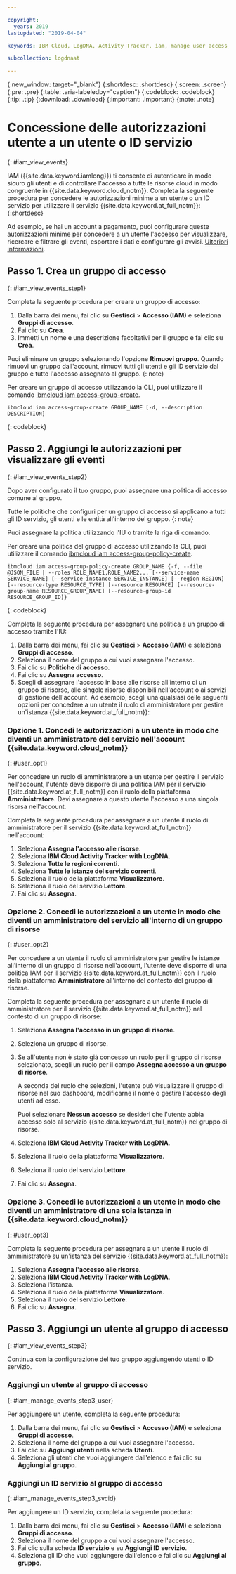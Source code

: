 ```yaml
---

copyright:
  years: 2019
lastupdated: "2019-04-04"

keywords: IBM Cloud, LogDNA, Activity Tracker, iam, manage user access, viewer

subcollection: logdnaat

---
```


{:new_window: target="_blank"}
{:shortdesc: .shortdesc}
{:screen: .screen}
{:pre: .pre}
{:table: .aria-labeledby="caption"}
{:codeblock: .codeblock}
{:tip: .tip}
{:download: .download}
{:important: .important}
{:note: .note}

 
# Concessione delle autorizzazioni utente a un utente o ID servizio 
{: #iam_view_events}

IAM ({{site.data.keyword.iamlong}}) ti consente di autenticare in modo sicuro gli utenti e di controllare l'accesso a tutte le risorse cloud in modo congruente in {{site.data.keyword.cloud_notm}}. Completa la seguente procedura per concedere le autorizzazioni minime a un utente o un ID servizio per utilizzare il servizio {{site.data.keyword.at_full_notm}}:
{:shortdesc}

Ad esempio, se hai un account a pagamento, puoi configurare queste autorizzazioni minime per concedere a un utente l'accesso per visualizzare, ricercare e filtrare gli eventi, esportare i dati e configurare gli avvisi. [Ulteriori informazioni](/docs/services/Activity-Tracker-with-LogDNA?topic=logdnaat-iam#iam).


## Passo 1. Crea un gruppo di accesso
{: #iam_view_events_step1}

Completa la seguente procedura per creare un gruppo di accesso:

1. Dalla barra dei menu, fai clic su **Gestisci** &gt; **Accesso (IAM)** e seleziona **Gruppi di accesso**.
2. Fai clic su **Crea**.
3. Immetti un nome e una descrizione facoltativi per il gruppo e fai clic su **Crea**.

Puoi eliminare un gruppo selezionando l'opzione **Rimuovi gruppo**. Quando rimuovi un gruppo dall'account, rimuovi tutti gli utenti e gli ID servizio dal gruppo e tutto l'accesso assegnato al gruppo.
{: note}

Per creare un gruppo di accesso utilizzando la CLI, puoi utilizzare il comando [ibmcloud iam access-group-create](/docs/cli/reference/ibmcloud?topic=cloud-cli-ibmcloud_commands_iam#ibmcloud_iam_access_group_create).
```
ibmcloud iam access-group-create GROUP_NAME [-d, --description DESCRIPTION]
```
{: codeblock}



## Passo 2. Aggiungi le autorizzazioni per visualizzare gli eventi 
{: #iam_view_events_step2}

Dopo aver configurato il tuo gruppo, puoi assegnare una politica di accesso comune al gruppo. 

Tutte le politiche che configuri per un gruppo di accesso si applicano a tutti gli ID servizio, gli utenti e le entità all'interno del gruppo. 
{: note}

Puoi assegnare la politica utilizzando l'IU o tramite la riga di comando.

Per creare una politica del gruppo di accesso utilizzando la CLI, puoi utilizzare il comando [ibmcloud iam access-group-policy-create](/docs/cli/reference/ibmcloud?topic=cloud-cli-ibmcloud_commands_iam#ibmcloud_iam_access_group_policy_create).

```
ibmcloud iam access-group-policy-create GROUP_NAME {-f, --file @JSON_FILE | --roles ROLE_NAME1,ROLE_NAME2... [--service-name SERVICE_NAME] [--service-instance SERVICE_INSTANCE] [--region REGION] [--resource-type RESOURCE_TYPE] [--resource RESOURCE] [--resource-group-name RESOURCE_GROUP_NAME] [--resource-group-id RESOURCE_GROUP_ID]}
```
{: codeblock}

Completa la seguente procedura per assegnare una politica a un gruppo di accesso tramite l'IU:

1. Dalla barra dei menu, fai clic su **Gestisci** &gt; **Accesso (IAM)** e seleziona **Gruppi di accesso**.
2. Seleziona il nome del gruppo a cui vuoi assegnare l'accesso. 
3. Fai clic su **Politiche di accesso**.
4. Fai clic su **Assegna accesso**.
5. Scegli di assegnare l'accesso in base alle risorse all'interno di un gruppo di risorse, alle singole risorse disponibili nell'account o ai servizi di gestione dell'account. Ad esempio, scegli una qualsiasi delle seguenti opzioni per concedere a un utente il ruolo di amministratore per gestire un'istanza {{site.data.keyword.at_full_notm}}:


### Opzione 1. Concedi le autorizzazioni a un utente in modo che diventi un amministratore del servizio nell'account {{site.data.keyword.cloud_notm}}
{: #user_opt1}

Per concedere un ruolo di amministratore a un utente per gestire il servizio nell'account, l'utente deve disporre di una politica IAM per il servizio {{site.data.keyword.at_full_notm}} con il ruolo della piattaforma **Amministratore**. Devi assegnare a questo utente l'accesso a una singola risorsa nell'account. 

Completa la seguente procedura per assegnare a un utente il ruolo di amministratore per il servizio {{site.data.keyword.at_full_notm}} nell'account: 

1. Seleziona **Assegna l'accesso alle risorse**.
2. Seleziona **IBM Cloud Activity Tracker with LogDNA**.
3. Seleziona **Tutte le regioni correnti**.
4. Seleziona **Tutte le istanze del servizio correnti**.
5. Seleziona il ruolo della piattaforma **Visualizzatore**.
6. Seleziona il ruolo del servizio **Lettore**. 
7. Fai clic su **Assegna**.

### Opzione 2. Concedi le autorizzazioni a un utente in modo che diventi un amministratore del servizio all'interno di un gruppo di risorse
{: #user_opt2}

Per concedere a un utente il ruolo di amministratore per gestire le istanze all'interno di un gruppo di risorse nell'account, l'utente deve disporre di una politica IAM per il servizio {{site.data.keyword.at_full_notm}} con il ruolo della piattaforma **Amministratore** all'interno del contesto del gruppo di risorse. 

Completa la seguente procedura per assegnare a un utente il ruolo di amministratore per il servizio {{site.data.keyword.at_full_notm}} nel contesto di un gruppo di risorse: 

1. Seleziona **Assegna l'accesso in un gruppo di risorse**.
2. Seleziona un gruppo di risorse.
3. Se all'utente non è stato già concesso un ruolo per il gruppo di risorse selezionato, scegli un ruolo per il campo **Assegna accesso a un gruppo di risorse**. 

    A seconda del ruolo che selezioni, l'utente può visualizzare il gruppo di risorse nel suo dashboard, modificarne il nome o gestire l'accesso degli utenti ad esso. 
    
    Puoi selezionare **Nessun accesso** se desideri che l'utente abbia accesso solo al servizio {{site.data.keyword.at_full_notm}} nel gruppo di risorse.

4. Seleziona **IBM Cloud Activity Tracker with LogDNA**.
5. Seleziona il ruolo della piattaforma **Visualizzatore**.
6. Seleziona il ruolo del servizio **Lettore**. 
7. Fai clic su **Assegna**.

### Opzione 3. Concedi le autorizzazioni a un utente in modo che diventi un amministratore di una sola istanza in {{site.data.keyword.cloud_notm}}
{: #user_opt3}

Completa la seguente procedura per assegnare a un utente il ruolo di amministratore su un'istanza del servizio {{site.data.keyword.at_full_notm}}: 

1. Seleziona **Assegna l'accesso alle risorse**.
2. Seleziona **IBM Cloud Activity Tracker with LogDNA**.
3. Seleziona l'istanza.
4. Seleziona il ruolo della piattaforma **Visualizzatore**.
5. Seleziona il ruolo del servizio **Lettore**. 
6. Fai clic su **Assegna**.


## Passo 3. Aggiungi un utente al gruppo di accesso 
{: #iam_view_events_step3}

Continua con la configurazione del tuo gruppo aggiungendo utenti o ID servizio.

### Aggiungi un utente al gruppo di accesso
{: #iam_manage_events_step3_user}

Per aggiungere un utente, completa la seguente procedura:

1. Dalla barra dei menu, fai clic su **Gestisci** &gt; **Accesso (IAM)** e seleziona **Gruppi di accesso**.
2. Seleziona il nome del gruppo a cui vuoi assegnare l'accesso. 
3. Fai clic su **Aggiungi utenti** nella scheda **Utenti**.
4. Seleziona gli utenti che vuoi aggiungere dall'elenco e fai clic su **Aggiungi al gruppo**.


### Aggiungi un ID servizio al gruppo di accesso
{: #iam_manage_events_step3_svcid}

Per aggiungere un ID servizio, completa la seguente procedura:

1. Dalla barra dei menu, fai clic su **Gestisci** &gt; **Accesso (IAM)** e seleziona **Gruppi di accesso**.
2. Seleziona il nome del gruppo a cui vuoi assegnare l'accesso. 
3. Fai clic sulla scheda **ID servizio** e su **Aggiungi ID servizio**.
4. Seleziona gli ID che vuoi aggiungere dall'elenco e fai clic su **Aggiungi al gruppo**.


